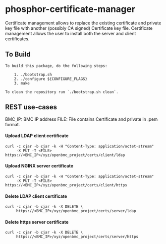 # phosphor-certificate-manager
Certificate management allows to replace the existing certificate and private
key file with another (possibly CA signed) Certificate key file. Certificate
management allows the user to install both the server and client certificates.

## To Build
```
To build this package, do the following steps:

    1. ./bootstrap.sh
    2. ./configure ${CONFIGURE_FLAGS}
    3. make

To clean the repository run `./bootstrap.sh clean`.
```

## REST use-cases

BMC_IP: BMC IP address
FILE: File contains Certificate and private in .pem format.

#### Upload LDAP client certificate
```
curl -c cjar -b cjar -k -H "Content-Type: application/octet-stream"
     -X PUT -T <FILE> https://<BMC_IP>/xyz/openbmc_project/certs/client/ldap
```

#### Upload NGINX server certificate
```
curl -c cjar -b cjar -k -H "Content-Type: application/octet-stream"             
     -X PUT -T <FILE> https://<BMC_IP>/xyz/openbmc_project/certs/client/https    
```

#### Delete LDAP client certificate
```
curl -c cjar -b cjar -k -X DELETE \
     https://<BMC_IP>/xyz/openbmc_project/certs/server/ldap
```

#### Delete https server certificate                                             
```                                                                             
curl -c cjar -b cjar -k -X DELETE \                                             
     https://<BMC_IP>/xyz/openbmc_project/certs/server/https 
```
